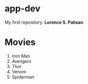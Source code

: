 # app-dev
My first repository.
**Lorence S. Palisan**
# Movies
1. Iron Man
2. Avengers
3. Thor
4. Venom
5. Spiderman
